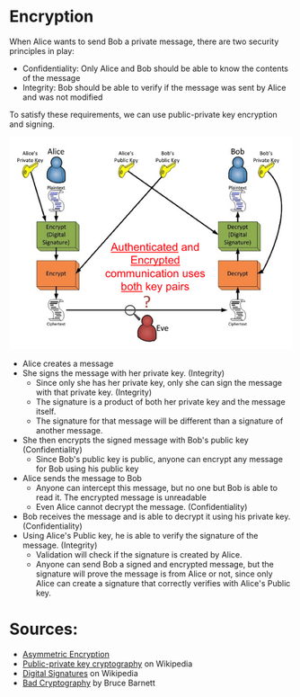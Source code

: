 # Encryption

When Alice wants to send Bob a private message, there are two security principles in play:
* Confidentiality: Only Alice and Bob should be able to know the contents of the message
* Integrity: Bob should be able to verify if the message was sent by Alice and was not modified

To satisfy these requirements, we can use public-private key encryption and signing.

![](../passwords/encrypt_sign.png)

* Alice creates a message
* She signs the message with her private key. (Integrity)
  * Since only she has her private key, only she can sign the message with that private key. (Integrity)
  * The signature is a product of both her private key and the message itself.
  * The signature for that message will be different than a signature of another message.
* She then encrypts the signed message with Bob's public key (Confidentiality)
  * Since Bob's public key is public, anyone can encrypt any message for Bob using his public key
* Alice sends the message to Bob
  * Anyone can intercept this message, but no one but Bob is able to read it. The encrypted message is unreadable
  * Even Alice cannot decrypt the message. (Confidentiality)
* Bob receives the message and is able to decrypt it using his private key. (Confidentiality)
* Using Alice's Public key, he is able to verify the signature of the message. (Integrity)
  * Validation will check if the signature is created by Alice.
  * Anyone can send Bob a signed and encrypted message, but the signature will prove the message is from Alice or not, since only Alice can create a signature that correctly verifies with Alice's Public key.

# Sources:
* [Asymmetric Encryption](https://www.usna.edu/CyberDept/sy110/lec/cryptAsymmEnc/lec.html)
* [Public-private key cryptography](https://en.m.wikipedia.org/wiki/Public-key_cryptography) on Wikipedia
* [Digital Signatures](https://en.m.wikipedia.org/wiki/Digital_signature) on Wikipedia
* [Bad Cryptography](https://its.ny.gov/sites/default/files/documents/2bruce_barnett.pptx.pdf) by Bruce Barnett